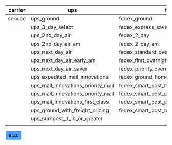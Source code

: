 | carrier | ups                                | fedex                                      | pb                                     | stamps                            |
| ------- | ---------------------------------- | ------------------------------------------ | -------------------------------------- | --------------------------------- |
| service | ups_ground                         | fedex_ground                               | pitney_bowes_parcel_select             | stamps_usps_media_mail            |
|         | ups_3_day_select                   | fedex_express_saver                        | pitney_bowes_parcel_select_lightweight | stamps_usps_priority_mail         |
|         | ups_2nd_day_air                    | fedex_2_day                                |                                        | stamps_usps_first_class_mail      |
|         | ups_2nd_day_air_am                 | fedex_2_day_am                             |                                        | stamps_usps_parcel_select_ground  |
|         | ups_next_day_air                   | fedex_standard_overnight                   |                                        | stamps_usps_priority_mail_express |
|         | ups_next_day_air_early_am          | fedex_first_overnight                      |                                        |                                   |
|         | ups_next_day_air_saver             | fedex_priority_overnight                   |                                        |                                   |
|         | ups_expedited_mail_innovations     | fedex_ground_home_delivery                 |                                        |                                   |
|         | ups_mail_innovations_priority_mail | fedex_smart_post_bound_printed_matter      |                                        |                                   |
|         | ups_mail_innovations_priority_mail | fedex_smart_post_parcel_select             |                                        |                                   |
|         | ups_mail_innovations_first_class   | fedex_smart_post_parcel_select_lightweight |                                        |                                   |
|         | ups_ground_with_freight_pricing    | fedex_smart_post_media                     |                                        |                                   |
|         | ups_surepost_1_lb_or_greater       |                                            |                                        |                                   |
|         |                                    |                                            |                                        |                                   |

<button style='height:30px;width:50px;background-color:#4f9ffd;
};border: 1px solid white;' type="button" Onclick="window.history.back()">Back</button>

